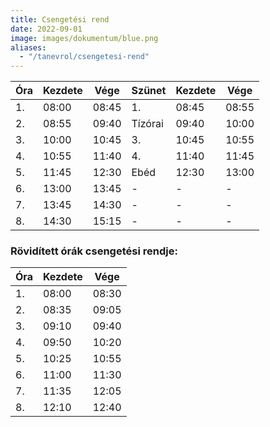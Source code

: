 ```yaml
---
title: Csengetési rend
date: 2022-09-01
image: images/dokumentum/blue.png
aliases:
  - "/tanevrol/csengetesi-rend"
---
```



| Óra  | Kezdete | Vége  | Szünet | Kezdete | Vége  |
|------|---------|-------|--------|---------|-------|
| 1.   | 08:00   | 08:45 | 1.     | 08:45   | 08:55 |
| 2.   | 08:55   | 09:40 | Tízórai| 09:40   | 10:00 |
| 3.   | 10:00   | 10:45 | 3.     | 10:45   | 10:55 |
| 4.   | 10:55   | 11:40 | 4.     | 11:40   | 11:45 |
| 5.   | 11:45   | 12:30 | Ebéd   | 12:30   | 13:00 |
| 6.   | 13:00   | 13:45 | -      | -       | -     |
| 7.   | 13:45   | 14:30 | -      | -       | -     |
| 8.   | 14:30   | 15:15 | -      | -       | -     |

### Rövidített órák csengetési rendje:

| Óra  | Kezdete | Vége  |
|------|---------|-------|
|1.    | 08:00   | 08:30 |
|2.    | 08:35   | 09:05 |   
|3.    | 09:10   | 09:40 | 
|4.    | 09:50   | 10:20 |
|5.    | 10:25   | 10:55 |
|6.    | 11:00   | 11:30 |
|7.    | 11:35   | 12:05 |
|8.    | 12:10   | 12:40 |
